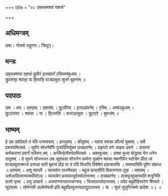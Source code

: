 +++
title = "०८ उषस्तमश्यां यशसं"

+++
## अधिमन्त्रम्
उषाः। गोतमो राहूगणः। त्रिष्टुप्।

## मन्त्रः
उष॒स्तम॑श्यां य॒शसं॑ सु॒वीरं॑ दा॒सप्र॑वर्गं र॒यिमश्व॑बुध्यम् ।  
सु॒दंस॑सा॒ श्रव॑सा॒ या वि॒भासि॒ वाज॑प्रसूता सुभगे बृ॒हन्त॑म् ॥

## पदपाठः
उषः॑ । तम् । अ॒श्या॒म् । य॒शस॑म् । सु॒ऽवीर॑म् । दा॒सऽप्र॑वर्गम् । र॒यिम् । अश्व॑ऽबुध्यम् ।  
सु॒ऽदंस॑सा । श्रव॑सा । या । वि॒ऽभासि॑ । वाज॑ऽप्रसूता । सु॒ऽभ॒गे॒ । बृ॒हन्त॑म् ॥

## भाष्यम्
हे उष उषोदेवते तं रयिं धनमश्याम् । प्राप्नुयाम् । कीदृशम् । यशसं यशसा कीर्त्या युक्तम् । सर्वैः प्रशस्यमित्यर्थः । सुवीरं शोभनैर्वीरैः पुत्रादिभिर्युक्तं दासप्रवर्गम् । प्रकृष्टो वर्गः सङ्घः प्रवर्गः । दासानां कर्मकराणां प्रवर्गो यस्मिन् तम् । अनेकैर्भृत्यैरुपेतमित्यर्थः । अश्वबुध्यम् । अश्वा बुध्या बोद्धव्या येन धनेन तादृशम् । हे सुभगे शोभनधन उषः सुदंससा शोभनेन कर्मणा युक्तेन श्रवसा श्रवणीयेन स्तोत्रेण प्रीता त्वं वाजप्रसूतास्मभ्यं दत्तान्ना सती बृहन्तं प्रौढं या यं रयिं विभासि विशेषेण प्रकाशयसि । तमश्यामिति पूर्वेण संबन्धः ॥ अश्याम् । अशू व्याप्तौ । व्यत्ययेन परस्मैपदम् । बहुलं छन्दसीति विकरणस्य लुक् । यशसम् । अर्शआदित्वान्मत्वर्थीयोऽच् । व्यत्ययेन प्रत्ययात्पूर्वस्योदात्तत्वम् । दासप्रवर्गम् । दासयुत्युपक्षपयति शत्रूनिति दासो भृत्यः । दसु उपक्षये । अस्माण्ण्यन्तात्पचाग्यच् । चित्त्वादन्तोदात्तत्वम् । तदेव बहुव्रीहिस्वरेण शिष्यते । सुदंससा । सोर्मनसी अलोमोषसी इति बहुव्रीहावुत्तरपदाद्युदात्तत्वम् । या । सुपां सुलुगित्यमो डादेशः ॥ ८ ॥